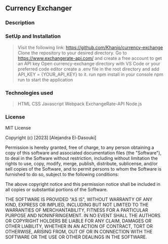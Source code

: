 ## Currency Exchanger

### Description

### SetUp and Installation

> Visit the following link: https://github.com/Khanjo/currency-exchange
> Clone the repository to your desired directory.
> Go to https://www.exchangerate-api.com/ and create a free account to get an API key
> Open currency-exchange directory with VS Code or your preferred code editor
> create a .env file in the root directory and add API_KEY = {YOUR_API_KEY} to it.
> run npm install in your console
> npm run to start the application

### Technologies used

> HTML
> CSS
> Javascript
> Webpack
> ExchangeRate-API
> Node.js

### License

MIT License

Copyright (c) [2023] [Alejandra El-Dasouki]

Permission is hereby granted, free of charge, to any person obtaining a copy
of this software and associated documentation files (the "Software"), to deal
in the Software without restriction, including without limitation the rights
to use, copy, modify, merge, publish, distribute, sublicense, and/or sell
copies of the Software, and to permit persons to whom the Software is
furnished to do so, subject to the following conditions:

The above copyright notice and this permission notice shall be included in all
copies or substantial portions of the Software.

THE SOFTWARE IS PROVIDED "AS IS", WITHOUT WARRANTY OF ANY KIND, EXPRESS OR
IMPLIED, INCLUDING BUT NOT LIMITED TO THE WARRANTIES OF MERCHANTABILITY,
FITNESS FOR A PARTICULAR PURPOSE AND NONINFRINGEMENT. IN NO EVENT SHALL THE
AUTHORS OR COPYRIGHT HOLDERS BE LIABLE FOR ANY CLAIM, DAMAGES OR OTHER
LIABILITY, WHETHER IN AN ACTION OF CONTRACT, TORT OR OTHERWISE, ARISING FROM,
OUT OF OR IN CONNECTION WITH THE SOFTWARE OR THE USE OR OTHER DEALINGS IN THE
SOFTWARE.
